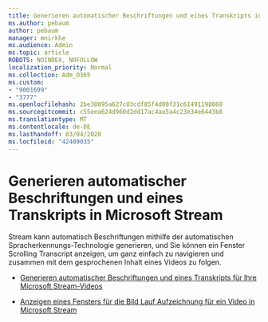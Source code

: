 ```yaml
---
title: Generieren automatischer Beschriftungen und eines Transkripts in Microsoft Stream
ms.author: pebaum
author: pebaum
manager: mnirkhe
ms.audience: Admin
ms.topic: article
ROBOTS: NOINDEX, NOFOLLOW
localization_priority: Normal
ms.collection: Adm_O365
ms.custom:
- "9001699"
- "3777"
ms.openlocfilehash: 2be38095a627c03cdf85f4d00f31c61491198068
ms.sourcegitcommit: c55eea624d960d2dd17ac4aa5a4c23e34e6443b8
ms.translationtype: MT
ms.contentlocale: de-DE
ms.lasthandoff: 03/04/2020
ms.locfileid: "42409035"
---
```

# <a name="generate-automatic-captions-and-a-transcript-in-microsoft-stream"></a>Generieren automatischer Beschriftungen und eines Transkripts in Microsoft Stream

Stream kann automatisch Beschriftungen mithilfe der automatischen Spracherkennungs-Technologie generieren, und Sie können ein Fenster Scrolling Transcript anzeigen, um ganz einfach zu navigieren und zusammen mit dem gesprochenen Inhalt eines Videos zu folgen.

- [Generieren automatischer Beschriftungen und eines Transkripts für Ihre Microsoft Stream-Videos](https://docs.microsoft.com/stream/portal-autogenerate-captions)

- [Anzeigen eines Fensters für die Bild Lauf Aufzeichnung für ein Video in Microsoft Stream](https://docs.microsoft.com/stream/portal-configure-transcript-mode)
